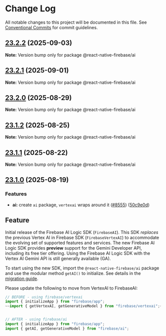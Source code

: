 # Change Log

All notable changes to this project will be documented in this file.
See [Conventional Commits](https://conventionalcommits.org) for commit guidelines.

## [23.2.2](https://github.com/invertase/react-native-firebase/compare/v23.2.1...v23.2.2) (2025-09-03)

**Note:** Version bump only for package @react-native-firebase/ai

## [23.2.1](https://github.com/invertase/react-native-firebase/compare/v23.2.0...v23.2.1) (2025-09-01)

**Note:** Version bump only for package @react-native-firebase/ai

## [23.2.0](https://github.com/invertase/react-native-firebase/compare/v23.1.2...v23.2.0) (2025-08-29)

**Note:** Version bump only for package @react-native-firebase/ai

## [23.1.2](https://github.com/invertase/react-native-firebase/compare/v23.1.1...v23.1.2) (2025-08-25)

**Note:** Version bump only for package @react-native-firebase/ai

## [23.1.1](https://github.com/invertase/react-native-firebase/compare/v23.1.0...v23.1.1) (2025-08-22)

**Note:** Version bump only for package @react-native-firebase/ai

## [23.1.0](https://github.com/invertase/react-native-firebase/compare/v23.0.1...v23.1.0) (2025-08-19)

### Features

- **ai:** create `ai` package, `vertexai` wraps around it ([#8555](https://github.com/invertase/react-native-firebase/issues/8555)) ([50c9e0d](https://github.com/invertase/react-native-firebase/commit/50c9e0d8a361b575c6cbf86f028165906d819162))

## Feature

Initial release of the Firebase AI Logic SDK (`FirebaseAI`). This SDK _replaces_ the previous Vertex AI in Firebase SDK (`FirebaseVertexAI`) to accommodate the evolving set of supported features and services.
The new Firebase AI Logic SDK provides **preview** support for the Gemini Developer API, including its free tier offering.
Using the Firebase AI Logic SDK with the Vertex AI Gemini API is still generally available (GA).

To start using the new SDK, import the `@react-native-firebase/ai` package and use the modular method `getAI()` to initialize. See details in the [migration guide](https://firebase.google.com/docs/vertex-ai/migrate-to-latest-sdk).

Please update the following to move from VertexAI to FirebaseAI:

```js
// BEFORE - using firebase/vertexai
import { initializeApp } from "firebase/app";
~~import { getVertexAI, getGenerativeModel } from "firebase/vertexai";~~


// AFTER - using firebase/ai
import { initializeApp } from "firebase/app";
import { getAI, getGenerativeModel } from "firebase/ai";
```
